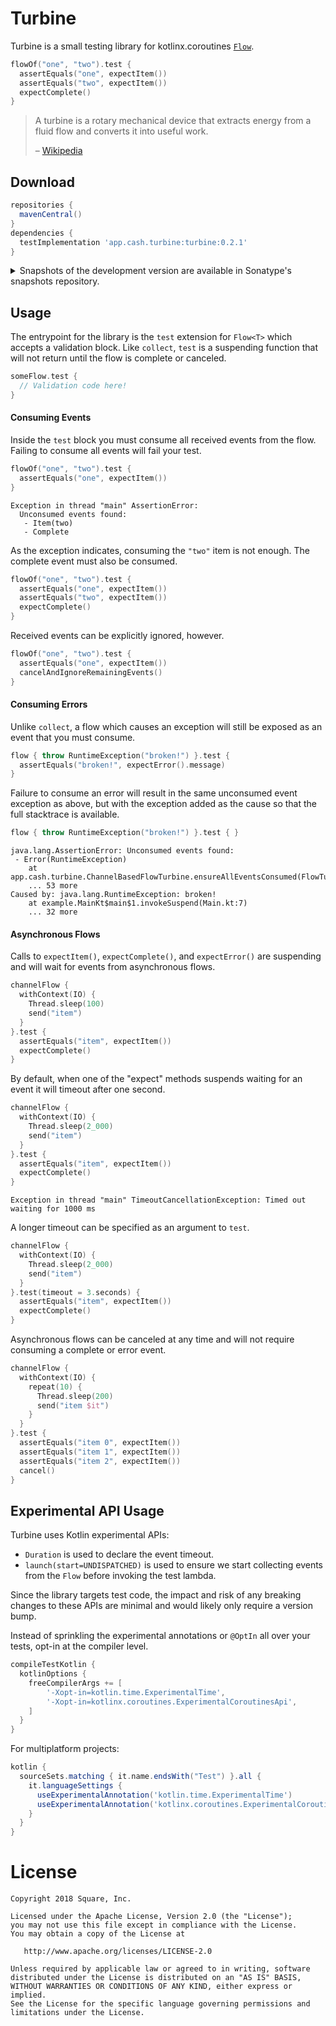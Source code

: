 # Turbine

Turbine is a small testing library for kotlinx.coroutines
[`Flow`](https://kotlin.github.io/kotlinx.coroutines/kotlinx-coroutines-core/kotlinx.coroutines.flow/-flow/).

```kotlin
flowOf("one", "two").test {
  assertEquals("one", expectItem())
  assertEquals("two", expectItem())
  expectComplete()
}
```

> A turbine is a rotary mechanical device that extracts energy from a fluid flow and converts it into useful work.
>
> – [Wikipedia](https://en.wikipedia.org/wiki/Turbine)

## Download

```groovy
repositories {
  mavenCentral()
}
dependencies {
  testImplementation 'app.cash.turbine:turbine:0.2.1'
}
```

<details>
<summary>Snapshots of the development version are available in Sonatype's snapshots repository.</summary>
<p>

```groovy
repositories {
  maven {
    url 'https://oss.sonatype.org/content/repositories/snapshots/'
  }
}
dependencies {
  testImplementation 'app.cash.turbine:turbine:0.3.0-SNAPSHOT'
}
```

</p>
</details>

## Usage

The entrypoint for the library is the `test` extension for `Flow<T>` which accepts a validation
block. Like `collect`, `test` is a suspending function that will not return until the flow is
complete or canceled.

```kotlin
someFlow.test {
  // Validation code here!
}
```

#### Consuming Events

Inside the `test` block you must consume all received events from the flow. Failing to consume all
events will fail your test.

```kotlin
flowOf("one", "two").test {
  assertEquals("one", expectItem())
}
```
```
Exception in thread "main" AssertionError:
  Unconsumed events found:
   - Item(two)
   - Complete
```

As the exception indicates, consuming the `"two"` item is not enough. The complete event must
also be consumed.

```kotlin
flowOf("one", "two").test {
  assertEquals("one", expectItem())
  assertEquals("two", expectItem())
  expectComplete()
}
```

Received events can be explicitly ignored, however.

```kotlin
flowOf("one", "two").test {
  assertEquals("one", expectItem())
  cancelAndIgnoreRemainingEvents()
}
```

#### Consuming Errors

Unlike `collect`, a flow which causes an exception will still be exposed as an event that you
must consume.

```kotlin
flow { throw RuntimeException("broken!") }.test {
  assertEquals("broken!", expectError().message)
}
```

Failure to consume an error will result in the same unconsumed event exception as above, but
with the exception added as the cause so that the full stacktrace is available.

```kotlin
flow { throw RuntimeException("broken!") }.test { }
```
```
java.lang.AssertionError: Unconsumed events found:
 - Error(RuntimeException)
    at app.cash.turbine.ChannelBasedFlowTurbine.ensureAllEventsConsumed(FlowTurbine.kt:240)
    ... 53 more
Caused by: java.lang.RuntimeException: broken!
    at example.MainKt$main$1.invokeSuspend(Main.kt:7)
    ... 32 more
```

#### Asynchronous Flows

Calls to `expectItem()`, `expectComplete()`, and `expectError()` are suspending and will wait
for events from asynchronous flows.

```kotlin
channelFlow {
  withContext(IO) {
    Thread.sleep(100)
    send("item")
  }
}.test {
  assertEquals("item", expectItem())
  expectComplete()
}
```

By default, when one of the "expect" methods suspends waiting for an event it will timeout after
one second.

```kotlin
channelFlow {
  withContext(IO) {
    Thread.sleep(2_000)
    send("item")
  }
}.test {
  assertEquals("item", expectItem())
  expectComplete()
}
```
```
Exception in thread "main" TimeoutCancellationException: Timed out waiting for 1000 ms
```

A longer timeout can be specified as an argument to `test`.

```kotlin
channelFlow {
  withContext(IO) {
    Thread.sleep(2_000)
    send("item")
  }
}.test(timeout = 3.seconds) {
  assertEquals("item", expectItem())
  expectComplete()
}
```

Asynchronous flows can be canceled at any time and will not require consuming a complete or
error event.

```kotlin
channelFlow {
  withContext(IO) {
    repeat(10) {
      Thread.sleep(200)
      send("item $it")
    }
  }
}.test {
  assertEquals("item 0", expectItem())
  assertEquals("item 1", expectItem())
  assertEquals("item 2", expectItem())
  cancel()
}
```

## Experimental API Usage

Turbine uses Kotlin experimental APIs:

 * `Duration` is used to declare the event timeout.
 * `launch(start=UNDISPATCHED)` is used to ensure we start collecting events from the `Flow` before
   invoking the test lambda.

Since the library targets test code, the impact and risk of any breaking changes to these APIs are
minimal and would likely only require a version bump.

Instead of sprinkling the experimental annotations or `@OptIn` all over your tests, opt-in at the
compiler level.

```groovy
compileTestKotlin {
  kotlinOptions {
    freeCompilerArgs += [
        '-Xopt-in=kotlin.time.ExperimentalTime',
        '-Xopt-in=kotlinx.coroutines.ExperimentalCoroutinesApi',
    ]
  }
}
```

For multiplatform projects:

```groovy
kotlin {
  sourceSets.matching { it.name.endsWith("Test") }.all {
    it.languageSettings {
      useExperimentalAnnotation('kotlin.time.ExperimentalTime')
      useExperimentalAnnotation('kotlinx.coroutines.ExperimentalCoroutinesApi')
    }
  }
}
```


# License

    Copyright 2018 Square, Inc.

    Licensed under the Apache License, Version 2.0 (the "License");
    you may not use this file except in compliance with the License.
    You may obtain a copy of the License at

       http://www.apache.org/licenses/LICENSE-2.0

    Unless required by applicable law or agreed to in writing, software
    distributed under the License is distributed on an "AS IS" BASIS,
    WITHOUT WARRANTIES OR CONDITIONS OF ANY KIND, either express or implied.
    See the License for the specific language governing permissions and
    limitations under the License.
